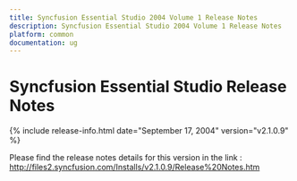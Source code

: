 ```yaml
---
title: Syncfusion Essential Studio 2004 Volume 1 Release Notes  
description: Syncfusion Essential Studio 2004 Volume 1 Release Notes  
platform: common
documentation: ug
---
```


# Syncfusion Essential Studio Release Notes  

{% include release-info.html date="September 17, 2004"  version="v2.1.0.9" %} 

Please find the release notes details for this version in the link :   <http://files2.syncfusion.com/Installs/v2.1.0.9/Release%20Notes.htm> 

